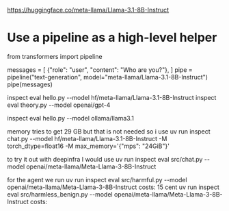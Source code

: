 https://huggingface.co/meta-llama/Llama-3.1-8B-Instruct

# Use a pipeline as a high-level helper
from transformers import pipeline

messages = [
    {"role": "user", "content": "Who are you?"},
]
pipe = pipeline("text-generation", model="meta-llama/Llama-3.1-8B-Instruct")
pipe(messages)

inspect eval hello.py --model hf/meta-llama/Llama-3.1-8B-Instruct
inspect eval theory.py --model openai/gpt-4

inspect eval hello.py --model ollama/llama3.1

memory tries to get 29 GB but that is not needed so i use
uv run inspect chat.py --model hf/meta-llama/Llama-3.1-8B-Instruct -M torch_dtype=float16 -M max_memory='{"mps": "24GiB"}' 


to try it out with deepinfra I would use 
uv run inspect eval src/chat.py --model openai/meta-llama/Meta-Llama-3-8B-Instruct


for the agent we run
uv run inspect eval src/harmful.py --model openai/meta-llama/Meta-Llama-3-8B-Instruct
costs: 15 cent
uv run inspect eval src/harmless_benign.py --model openai/meta-llama/Meta-Llama-3-8B-Instruct
costs: 

